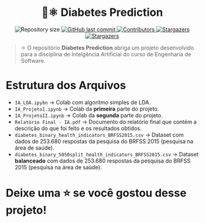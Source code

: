 <h1 align="center"> 🧪⚛️ Diabetes Prediction </h1>

<p align="center">
   <img alt="Repository size" src="https://img.shields.io/github/repo-size/Wolf-gangSE/diabetes-prediction">
   <a href="https://github.com/Wolf-gangSE/diabetes-prediction/commits/main">
      <img alt="GitHub last commit" src="https://img.shields.io/github/last-commit/Wolf-gangSE/diabetes-prediction">
   </a>
   <a href="https://github.com/Wolf-gangSE/diabetes-prediction/graphs/contributors">
      <img alt="Contributors" src="https://img.shields.io/github/contributors/Wolf-gangSE/diabetes-prediction">
   </a>
   <a href="https://github.com/Wolf-gangSE/diabetes-prediction/stargazers">
      <img alt="Stargazers" src="https://img.shields.io/github/stars/Wolf-gangSE/diabetes-prediction">
   </a>
   <a href="https://github.com/Wolf-gangSE/diabetes-prediction/watchers">
      <img alt="Stargazers" src="https://img.shields.io/github/watchers/Wolf-gangSE/diabetes-prediction">
   </a>
</p>

> ⚛️ O repositório **Diabetes Prediction** abriga um projeto desenvolvido para a disciplina de Intelgência Artificial do curso de Engenharia de Software.

# Estrutura dos Arquivos

- `IA_LDA.ipybn` -> Colab com algoritmo simples de LDA.
- `IA_ProjetoI.ipynb` -> Colab da **primeira** parte do projeto.
- `IA_ProjetoII.ipynb` -> Colab da **segunda** parte do projeto.
- `Relatório Final - IA.pdf` -> Documento do relatório final que contém a descrição do que foi feito e os resultados obtidos.
- `diabetes_binary_health_indicators_BRFSS2015.csv` -> Dataset com dados de 253.680 respostas da pesquisa do BRFSS 2015 (pesquisa na área de saúde).
- `diabetes_binary_5050split_health_indicators_BRFSS2015.csv` -> Dataset **balanceado** com  dados de 253.680 respostas da pesquisa do BRFSS 2015 (pesquisa na área de saúde).


# Deixe uma ⭐️ se você gostou desse projeto!
